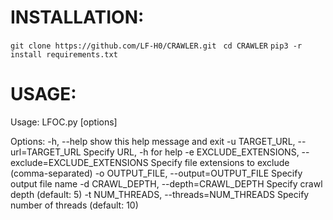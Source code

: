 
# INSTALLATION:

```git clone https://github.com/LF-H0/CRAWLER.git```
``` cd CRAWLER```
```pip3 -r install requirements.txt```

# USAGE:

Usage: LFOC.py [options]

Options:
  -h, --help            show this help message and exit
  -u TARGET_URL, --url=TARGET_URL
                        Specify URL, -h for help
  -e EXCLUDE_EXTENSIONS, --exclude=EXCLUDE_EXTENSIONS
                        Specify file extensions to exclude (comma-separated)
  -o OUTPUT_FILE, --output=OUTPUT_FILE
                        Specify output file name
  -d CRAWL_DEPTH, --depth=CRAWL_DEPTH
                        Specify crawl depth (default: 5)
  -t NUM_THREADS, --threads=NUM_THREADS
                        Specify number of threads (default: 10)
